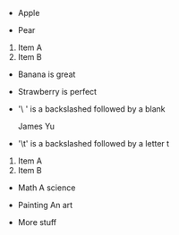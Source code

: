 
- Apple

- Pear

1. Item A
2. Item B

* Banana is great

* Strawberry is perfect

* '\ ' is a backslashed followed by a blank

  James Yu

* '\t' is a backslashed followed by a letter t

1. Item A
2. Item B

+ Math
  A science

+ Painting
  An art  

- More stuff
